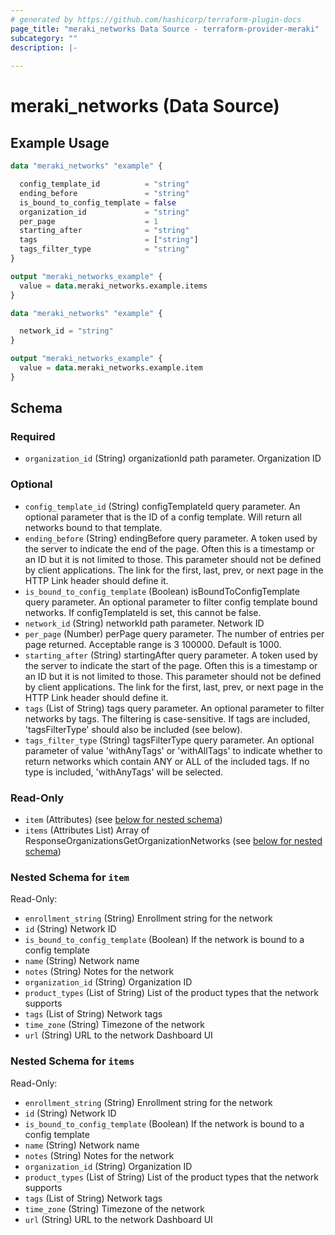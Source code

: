 ```yaml
---
# generated by https://github.com/hashicorp/terraform-plugin-docs
page_title: "meraki_networks Data Source - terraform-provider-meraki"
subcategory: ""
description: |-
  
---
```


# meraki_networks (Data Source)



## Example Usage

```terraform
data "meraki_networks" "example" {

  config_template_id          = "string"
  ending_before               = "string"
  is_bound_to_config_template = false
  organization_id             = "string"
  per_page                    = 1
  starting_after              = "string"
  tags                        = ["string"]
  tags_filter_type            = "string"
}

output "meraki_networks_example" {
  value = data.meraki_networks.example.items
}

data "meraki_networks" "example" {

  network_id = "string"
}

output "meraki_networks_example" {
  value = data.meraki_networks.example.item
}
```

<!-- schema generated by tfplugindocs -->
## Schema

### Required

- `organization_id` (String) organizationId path parameter. Organization ID

### Optional

- `config_template_id` (String) configTemplateId query parameter. An optional parameter that is the ID of a config template. Will return all networks bound to that template.
- `ending_before` (String) endingBefore query parameter. A token used by the server to indicate the end of the page. Often this is a timestamp or an ID but it is not limited to those. This parameter should not be defined by client applications. The link for the first, last, prev, or next page in the HTTP Link header should define it.
- `is_bound_to_config_template` (Boolean) isBoundToConfigTemplate query parameter. An optional parameter to filter config template bound networks. If configTemplateId is set, this cannot be false.
- `network_id` (String) networkId path parameter. Network ID
- `per_page` (Number) perPage query parameter. The number of entries per page returned. Acceptable range is 3 100000. Default is 1000.
- `starting_after` (String) startingAfter query parameter. A token used by the server to indicate the start of the page. Often this is a timestamp or an ID but it is not limited to those. This parameter should not be defined by client applications. The link for the first, last, prev, or next page in the HTTP Link header should define it.
- `tags` (List of String) tags query parameter. An optional parameter to filter networks by tags. The filtering is case-sensitive. If tags are included, 'tagsFilterType' should also be included (see below).
- `tags_filter_type` (String) tagsFilterType query parameter. An optional parameter of value 'withAnyTags' or 'withAllTags' to indicate whether to return networks which contain ANY or ALL of the included tags. If no type is included, 'withAnyTags' will be selected.

### Read-Only

- `item` (Attributes) (see [below for nested schema](#nestedatt--item))
- `items` (Attributes List) Array of ResponseOrganizationsGetOrganizationNetworks (see [below for nested schema](#nestedatt--items))

<a id="nestedatt--item"></a>
### Nested Schema for `item`

Read-Only:

- `enrollment_string` (String) Enrollment string for the network
- `id` (String) Network ID
- `is_bound_to_config_template` (Boolean) If the network is bound to a config template
- `name` (String) Network name
- `notes` (String) Notes for the network
- `organization_id` (String) Organization ID
- `product_types` (List of String) List of the product types that the network supports
- `tags` (List of String) Network tags
- `time_zone` (String) Timezone of the network
- `url` (String) URL to the network Dashboard UI


<a id="nestedatt--items"></a>
### Nested Schema for `items`

Read-Only:

- `enrollment_string` (String) Enrollment string for the network
- `id` (String) Network ID
- `is_bound_to_config_template` (Boolean) If the network is bound to a config template
- `name` (String) Network name
- `notes` (String) Notes for the network
- `organization_id` (String) Organization ID
- `product_types` (List of String) List of the product types that the network supports
- `tags` (List of String) Network tags
- `time_zone` (String) Timezone of the network
- `url` (String) URL to the network Dashboard UI
